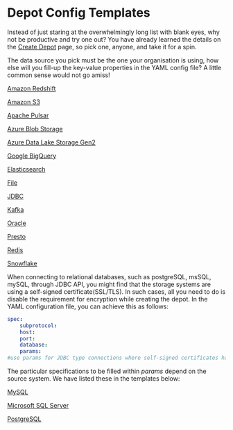 # Depot Config Templates


Instead of just staring at the overwhelmingly long list with blank eyes, why not be productive and try one out? You have already learned the details on the [Create Depot](./create_depot.md) page, so pick one, anyone, and take it for a spin.

The data source you pick must be the one your organisation is using, how else will you fill-up the key-value properties in the YAML config file? A little common sense would not go amiss!

[Amazon Redshift](./depot_config_templates/amazon_redshift.md)

[Amazon S3](./depot_config_templates/amazon_s3.md)

[Apache Pulsar](./depot_config_templates/apache_pulsar.md)

[Azure Blob Storage](./depot_config_templates/azure_blob_storage.md)

[Azure Data Lake Storage Gen2](./depot_config_templates/azure_data_lake_storage_gen2.md)

[Google BigQuery](./depot_config_templates/google_bigquery.md)

[Elasticsearch](./depot_config_templates/elasticsearch.md)

[File](./depot_config_templates/file.md)

[JDBC](./depot_config_templates/jdbc.md)

[Kafka](./depot_config_templates/kafka.md)

[Oracle](./depot_config_templates/oracle.md)

[Presto](./depot_config_templates/presto.md)

[Redis](./depot_config_templates/redis.md)

[Snowflake](./depot_config_templates/snowflake.md)

When connecting to relational databases, such as postgreSQL, msSQL, mySQL, through JDBC API, you might find that the storage systems are using a self-signed certificate(SSL/TLS). In such cases, all you need to do is disable the requirement for encryption while creating the depot. In the YAML configuration file, you can achieve this as follows:

```yaml
spec:
    subprotocol:
    host: 
    port: 
    database:
    params:
#use params for JDBC type connections where self-signed certificates have been enabled
```

The particular specifications to be filled within *params* depend on the source system. We have listed these in the templates below:

[MySQL](./depot_config_templates/mysql.md)

[Microsoft SQL Server](./depot_config_templates/microsoft_sql_server.md)

[PostgreSQL](./depot_config_templates/postgresql.md)
